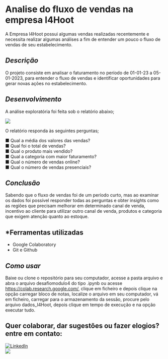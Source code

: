 # Analise do fluxo de vendas na empresa I4Hoot
A Empresa I4Hoot possui algumas vendas realizadas recentemente e necessita realizar algumas análises a fim de entender um pouco o fluxo de vendas de seu estabelecimento.

## *Descrição*

O projeto consiste em analisar o faturamento no período de 01-01-23 a 05-01-2023, para entender o fluxo de vendas e identificar oportunidades para gerar novas ações no estabelecimento.

## *Desenvolvimento*

A análise exploratória foi feita sob o relatório abaixo;

<img src="https://github.com/denysonbrito/desafio_modulo4/assets/128834623/78953079-0102-4f12-85c2-2336aa7abda2">

O relatório responda às seguintes perguntas;

■ Qual a média dos valores das vendas?<br>
■ Qual foi o total de vendas?<br>
■ Qual o produto mais vendido?<br>
■ Qual a categoria com maior faturamento?<br>
■ Qual o número de vendas online?<br>
■ Qual o número de vendas presenciais?

## *Conclusão*

Sabendo que o fluxo de vendas foi de um período curto, mas ao examinar os dados foi possível responder todas as perguntas e obter insights como as regiões que precisam melhorar em determinado canal de venda, incentivo ao cliente para utilizar outro canal de venda, produtos e categoria que exigem atenção quanto ao estoque. 

## *Ferramentas utilizadas
- Google Colaboratory <br />
- Git e Github <br />
  
## *Como usar*
Baixe ou clone o repositório para seu computador, acesse a pasta arquivo e abra o arquivo desafiomodulo4 do tipo .ipynb ou acesse https://colab.research.google.com/, clique em ficheiro e depois clique na opção carregar bloco de notas, localize o arquivo em seu computador, vá em ficheiro, carregar para o armazenamento da sessão, procure pelo arquivo dados_I4Hoot, depois clique em tempo de execução e na opção executar tudo.

## Quer colaborar, dar sugestões ou fazer elogios? entre em contato:
<a href="https://www.linkedin.com/in/denyson-analista-de-dados/">
        <img src="https://img.shields.io/badge/LinkedIn-blue?style=flat-square&logo=linkedin" alt="LinkedIn">
<br />
        
<a href="denysonbrito@gmail.com">
<img src="https://img.shields.io/badge/Gmail-D14836?style=for-the-badge&logo=gmail&logoColor=white">
